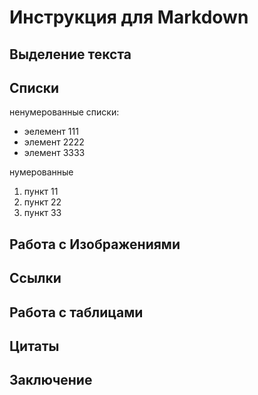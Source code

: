 # Инструкция для  Markdown

## Выделение текста

## Списки
ненумерованные списки:
* эелемент 111
* элемент 2222
* элемент 3333

нумерованные 
1. пункт 11
2. пункт 22
3. пункт 33


## Работа с Изображениями

## Ссылки

## Работа с таблицами

## Цитаты

## Заключение

